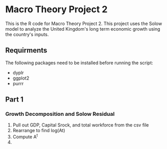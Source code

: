 # Macro Theory Project 2

This is the R code for Macro Theory Project 2. This project uses the Solow model to analyze the United Kingdom's long term economic growth using the country's inputs. 

## Requirments
The following packages need to be installed before running the script:
- dyplr
- ggplot2
- purrr

## Part 1
### Growth Decomposition and Solow Residual

1. Pull out GDP, Capital Srock, and total workforce from the csv file
2. Rearrange to find log(At)
3. Compute A<sup>t</sup>
4. 
